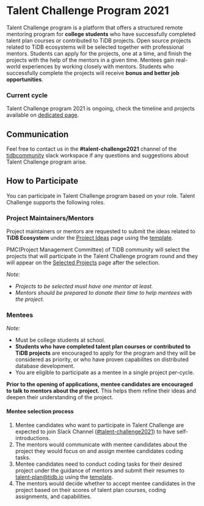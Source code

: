 # Talent Challenge Program 2021

Talent Challenge program is a platform that offers a structured remote mentoring program for **college students** who have successfully completed talent plan courses or contributed to TiDB projects. Open source projects related to TiDB ecosystems will be selected together with professional mentors. Students can apply for the projects, one at a time, and finish the projects with the help of the mentors in a given time. Mentees gain real-world experiences by working closely with mentors. Students who successfully complete the projects will receive **bonus and better job opportunities**.

### Current cycle

Talent Challenge program 2021 is ongoing, check the timeline and projects available on [dedicated page](schedule.md).

## Communication

Feel free to contact us in the **#talent-challenge2021** channel of the [tidbcommunity](https://slack.tidb.io/invite?team=tidb-community&channel=talent-challenge-&ref=github/talent-plan) slack workspace if any questions and suggestions about Talent Challenge program arise.

## How to Participate

You can participate in Talent Challenge program based on your role. Talent Challenge supports the following roles.

### Project Maintainers/Mentors

Project maintainers or mentors are requested to submit the ideas related to **TiDB Ecosystem** under the [Project Ideas](project-ideas.md) page using the [template](PROJECT_IDEA_TEMPLATE.md).

PMC(Project Management Committee) of TiDB community will select the projects that will participate in the Talent Challenge program round and they will appear on the [Selected Projects](selected-projects.md) page after the selection.

*Note:*

- *Projects to be selected must have one mentor at least.*
- *Mentors should be prepared to donate their time to help mentees with the project.*

### Mentees

*Note:*

- Must be college students at school.
- **Students who have completed talent plan courses or contributed to TiDB projects** are encouraged to apply for the program and they will be considered as priority, or who have proven capabilites on distributed database development.
- You are eligible to participate as a mentee in a single project per-cycle.

**Prior to the opening of applications, mentee candidates are encouraged to talk to mentors about the project.** This helps them refine their ideas and deepen their understanding of the project.

#### Mentee selection process

1. Mentee candidates who want to participate in Talent Challenge are expected to join Slack Channel ([#talent-challenge2021](https://app.slack.com/client/TH91JCS4W/C025HPYNKV2)) to have self-introductions.
2. The mentors would communicate with mentee candidates about the project they would focus on and assign mentee candidates coding tasks.
3. Mentee candidates need to conduct coding tasks for their desired project under the guidance of mentors and submit their resumes to [talent-plan@tidb.io](maito:talent-plan@tidb.io) using the [template](MENTEE_APPLY_TEMPLATE.md). 
4. The mentors would decide whether to accept mentee candidates in the project based on their scores of talent plan courses, coding assignments, and capabilities.
